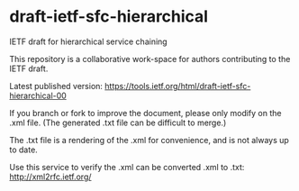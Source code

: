 # draft-ietf-sfc-hierarchical
IETF draft for hierarchical service chaining

This repository is a collaborative work-space for authors
contributing to the IETF draft.

Latest published version:
https://tools.ietf.org/html/draft-ietf-sfc-hierarchical-00

If you branch or fork to improve the document, please only 
modify on the .xml file. (The generated .txt file can be difficult to
merge.)

The .txt file is a rendering of the .xml for convenience, and
is not always up to date.

Use this service to verify the .xml can be converted .xml to .txt:
http://xml2rfc.ietf.org/

